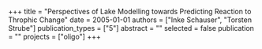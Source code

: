 +++
title = "Perspectives of Lake Modelling towards Predicting Reaction to Throphic Change"
date = 2005-01-01
authors = ["Inke Schauser", "Torsten Strube"]
publication_types = ["5"]
abstract = ""
selected = false
publication = ""
projects = ["oligo"]
+++

